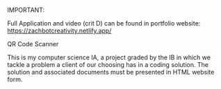 IMPORTANT:

Full Application and video (crit D) can be found in portfolio website: https://zachbotcreativity.netlify.app/

QR Code Scanner

This is my computer science IA, a project graded by the IB in which we tackle a problem a client of our choosing has in a coding solution. The solution and associated documents must be presented in HTML website form. 
